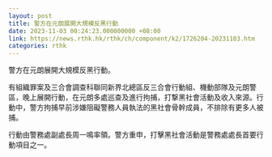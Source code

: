 ```yaml
---
layout: post
title: 警方在元朗展開大規模反黑行動
date: 2023-11-03 00:24:23.000000000 +08:00
link: https://news.rthk.hk/rthk/ch/component/k2/1726204-20231103.htm
categories: rthk
---
```


警方在元朗展開大規模反黑行動。

有組織罪案及三合會調查科聯同新界北總區反三合會行動組、機動部隊及元朗警區，晚上展開行動，在元朗多處巡查及進行拘捕，打撃黑社會活動及收入來源。行動中，警方拘捕早前涉嫌阻礙警務人員執法的黑社會骨幹成員，不排除有更多人被捕。

行動由警務處副處長周一鳴率領。警方重申，打擊黑社會活動是警務處處長首要行動項目之一。
